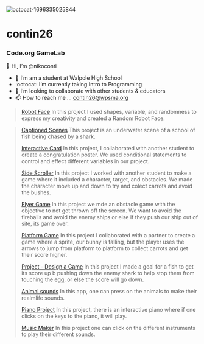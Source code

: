 ![octocat-1696335025844](https://github.com/nconti26/contin26/assets/146837387/bf0ab726-ad04-4d36-9491-17dd1ea79935)
# contin26
### Code.org GameLab
👋 Hi, I’m @nikoconti
- 👀 I’m am a student at Walpole High School
- :octocat: I’m currently taking Intro to Programming
- :information_desk_person: I’m looking to collaborate with other students & educators
- 📫 How to reach me ... contin26@wpsma.org

>[Robot Face](https:/nconti26.github.io/RobotFace/)
> In this project I used shapes, variable, and randomness to express my creativity and created a Random Robot Face.

>[Captioned Scenes](https://studio.code.org/s/csd3-2023/lessons/11/levels/5)
> This project is an underwater scene of a school of fish being chased by a shark. 
>
>[Interactive Card](https://studio.code.org/projects/gamelab/aYQartNfSD6tJPv7jRmJfj44vEiK9aaRlv6LXHqGtms)
>In this project, I collaborated with another student to create a congratulation poster. We used conditional statements to control and effect different variables in our project.
>
>[Side Scroller](https://studio.code.org/projects/gamelab/hVen3z3gyub7lvOVGJnN7HPRB6VlSKdkFIDa-LPnt60)
>In this project I worked with another student to make a game where it included a character, target, and obstacles. We made the character move up and down to try and colect carrots and avoid the bushes. 
>
>[Flyer Game](https://studio.code.org/projects/gamelab/VZ_cVb4iR_lxbMHr4kUAxv5lwK0lyT1rtZfeCMsKVyA)
>In this project we mde an obstacle game with the objective to not get thrown off the screen. We want to avoid the fireballs and avoid the enemy ships or else if they push our ship out of site, its game over.
>
>[Platform Game](https://studio.code.org/projects/gamelab/EFKmxJfLJ9F8bawSACij9sjjypTsRDfKVJ9udtYufDc)
In this project I collaborated with a partner to create a game where a sprite, our bunny is falling, but the player uses the arrows to jump from platform to platform to collect carrots and get their score higher. 
>
>[Project - Design a Game](https://studio.code.org/projects/gamelab/trHiguNngY5CKa6aFj8Lf0-kiYkEdbza1YOIOFcmVaU)
>In this project I made a goal for a fish to get its score up b pushing down the enemy shark to help stop them from touching the egg, or else the score will go down. 
>
>[Animal sounds](https://gallery.appinventor.mit.edu/?galleryid=c6a8e8a6-9823-4faa-93c8-f4c403644747)
>In this app, one can press on the animals to make their realmlife sounds.
>
>[Piano Project](https://gallery.appinventor.mit.edu/?galleryid=56310b3e-fa82-4678-868b-e88290ded58f)
>In this project, there is an interactive piano where if one clicks on the keys to the piano, it will play.
>
>[Music Maker](https://gallery.appinventor.mit.edu/?galleryid=661711ad-8cf9-40ea-a795-aebf82b8abb9)
>In this project one can click on the different instruments to play their different sounds. 
